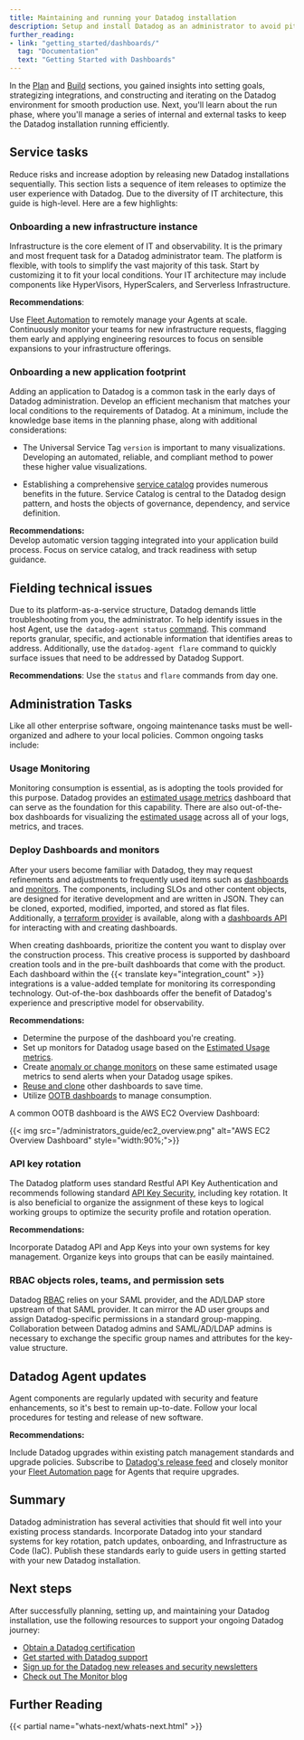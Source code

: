 ```yaml
---
title: Maintaining and running your Datadog installation
description: Setup and install Datadog as an administrator to avoid pit-falls down the road
further_reading:
- link: "getting_started/dashboards/"
  tag: "Documentation"
  text: "Getting Started with Dashboards"
---
```


In the [Plan](/administrators_guide/plan/) and [Build](/administrators_guide/build/) sections, you gained insights into setting goals, strategizing integrations, and constructing and iterating on the Datadog environment for smooth production use. Next, you'll learn about the run phase, where you'll manage  a series of internal and external tasks to keep the Datadog installation running efficiently. 

## Service tasks

Reduce risks and increase adoption by releasing new Datadog installations sequentially. This section lists a sequence of item releases to optimize the user experience with Datadog. Due to the diversity of IT architecture, this guide is high-level. Here are a few highlights:

### Onboarding a new infrastructure instance

Infrastructure is the core element of IT and observability. It is the primary and most frequent task for a Datadog administrator team. The platform is flexible, with tools to simplify the vast majority of this task. Start by customizing it to fit your local conditions. Your IT architecture may include components like HyperVisors, HyperScalers, and Serverless Infrastructure.  

**Recommendations**:   

Use [Fleet Automation][1] to remotely manage your Agents at scale. Continuously monitor your teams for new infrastructure requests, flagging them early and applying engineering resources to focus on sensible expansions to your infrastructure offerings.

### Onboarding a new application footprint

Adding an application to Datadog is a common task in the early days of Datadog administration. Develop an efficient mechanism that matches your local conditions to the requirements of Datadog. At a minimum, include the knowledge base items in the planning phase, along with additional considerations:  

- The Universal Service Tag `version` is important to many visualizations. Developing an automated, reliable, and compliant method to power these higher value visualizations. 

- Establishing a comprehensive [service catalog][2] provides numerous benefits in the future. Service Catalog is central to the Datadog design pattern, and hosts the objects of governance, dependency, and service definition.  

**Recommendations:**   
Develop automatic version tagging integrated into your application build process. Focus on service catalog, and track readiness with setup guidance.

## Fielding technical issues

Due to its platform-as-a-service structure, Datadog demands little troubleshooting from you, the administrator. To help identify issues in the host Agent, use the` datadog-agent status` [command][3]. This command reports granular, specific, and actionable information that identifies areas to address. Additionally, use the `datadog-agent flare` command to quickly surface issues that need to be addressed by Datadog Support.

**Recommendations**: 
Use the `status` and `flare` commands from day one.

## Administration Tasks

Like all other enterprise software, ongoing maintenance tasks must be well-organized and adhere to your local policies. Common ongoing tasks include:

### Usage Monitoring

Monitoring consumption is essential, as is adopting the tools provided for this purpose. Datadog provides an [estimated usage metrics][5] dashboard that can serve as the foundation for this capability. There are also out-of-the-box dashboards for visualizing the [estimated usage][6] across all of your logs, metrics, and traces. 

### Deploy Dashboards and monitors

After your users become familiar with Datadog, they may request refinements and adjustments to frequently used items such as [dashboards][7] and [monitors][8]. The components, including SLOs and other content objects, are designed for iterative development and are written in JSON. They can be cloned, exported, modified, imported, and stored as flat files. Additionally, a [terraform provider][9] is available, along with a [dashboards API][10] for interacting with and creating dashboards.  

When creating dashboards, prioritize the content you want to display over the construction process. This creative process is supported by dashboard creation tools and in the pre-built dashboards that come with the product. Each dashboard within the {{< translate key="integration_count" >}} integrations is a value-added template for monitoring its corresponding technology. Out-of-the-box dashboards offer the benefit of Datadog's experience and prescriptive model for observability.  
  
**Recommendations:**  

- Determine the purpose of the dashboard you're creating.   
- Set up monitors for Datadog usage based on the [Estimated Usage metrics][6].  
- Create [anomaly or change monitors][11] on these same estimated usage metrics to send alerts when your Datadog usage spikes.    
- [Reuse and clone][12] other dashboards to save time.  
- Utilize [OOTB dashboards][13] to manage consumption.

A common OOTB dashboard is the AWS EC2 Overview Dashboard:

{{< img src="/administrators_guide/ec2_overview.png" alt="AWS EC2 Overview Dashboard" style="width:90%;">}}

### API key rotation 

The Datadog platform uses standard Restful API Key Authentication and recommends following standard [API Key Security][14], including key rotation. It is also beneficial to organize the assignment of these keys to logical working groups to optimize the security profile and rotation operation.

**Recommendations:**   

Incorporate Datadog API and App Keys into your own systems for key management. Organize keys into groups that can be easily maintained. 

### RBAC objects roles, teams, and permission sets

Datadog [RBAC][15] relies on your SAML provider, and the AD/LDAP store upstream of that SAML provider. It can mirror the AD user groups and assign Datadog-specific permissions in a standard group-mapping. Collaboration between Datadog admins and SAML/AD/LDAP admins is necessary to exchange the specific group names and attributes for the key-value structure.    

## Datadog Agent updates

Agent components are regularly updated with security and feature enhancements, so it's best to remain up-to-date. Follow your local procedures for testing and release of new software.   

**Recommendations:**  

Include Datadog upgrades within existing patch management standards and upgrade policies. Subscribe to [Datadog's release feed][17] and closely monitor your [Fleet Automation page][18] for Agents that require upgrades.

## Summary

Datadog administration has several activities that should fit well into your existing process standards. Incorporate Datadog into your standard systems for key rotation, patch updates, onboarding, and Infrastructure as Code (IaC). Publish these standards early to guide users in getting started with your new Datadog installation. 

## Next steps

After successfully planning, setting up, and maintaining your Datadog installation, use the following resources to support your ongoing Datadog journey:

- [Obtain a Datadog certification][20]
- [Get started with Datadog support][21]
- [Sign up for the Datadog new releases and security newsletters][22]
- [Check out The Monitor blog][23]

## Further Reading

{{< partial name="whats-next/whats-next.html" >}}

[1]: /agent/fleet_automation/
[2]: /service_catalog/
[3]: /agent/configuration/agent-commands#agent-information
[4]: /agent/troubleshooting/send_a_flare/?tab=agent\#send-a-flare-using-the-flare-command
[5]: https://app.datadoghq.com/dash/integration/31281/estimated-usage-overview?fromUser=false\&refresh_mode=sliding\&view=spans\&from_ts=1721313591456\&to\_ts=1721317191456\&live=true
[6]: /account_management/billing/usage_metrics/
[7]: /dashboards/#overview
[8]: /monitors/
[9]: /getting_started/integrations/terraform/#dashboards
[10]: /api/latest/dashboards/
[11]: /monitors/types/anomaly/
[12]: /getting_started/dashboards/#start-by-reusing-other-dashboards
[13]: https://app.datadoghq.com/dashboard/lists
[14]: /account_management/api-app-keys/#using-multiple-api-keys
[15]: /account_management/rbac/?tab=datadogapplication
[16]: /integrations/
[17]: https://github.com/DataDog/datadog-agent/releases
[18]: https://app.datadoghq.com/fleet
[19]: /api/latest/key-management/
[20]: https://www.datadoghq.com/certification/overview/
[21]: /getting_started/support/
[22]: https://www.datadoghq.com/subscriptions/
[23]: https://www.datadoghq.com/blog/
